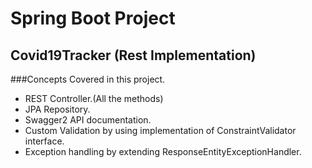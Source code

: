 # Spring Boot Project

## Covid19Tracker (Rest Implementation)

###Concepts Covered in this project.

* REST Controller.(All the methods)
* JPA Repository.
* Swagger2 API documentation.
* Custom Validation by using implementation of ConstraintValidator interface.
* Exception handling by extending ResponseEntityExceptionHandler.
